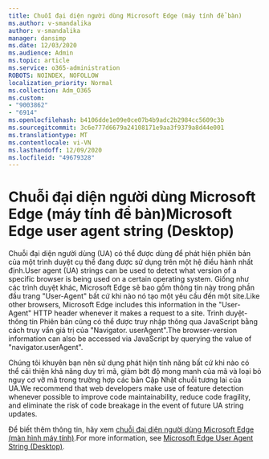 ```yaml
---
title: Chuỗi đại diện người dùng Microsoft Edge (máy tính để bàn)
ms.author: v-smandalika
author: v-smandalika
manager: dansimp
ms.date: 12/03/2020
ms.audience: Admin
ms.topic: article
ms.service: o365-administration
ROBOTS: NOINDEX, NOFOLLOW
localization_priority: Normal
ms.collection: Adm_O365
ms.custom:
- "9003862"
- "6914"
ms.openlocfilehash: b4106dde1e09e0ce07b4b9adc2b2984cc5609c3b
ms.sourcegitcommit: 3c6e777d6679a24108171e9aa3f9379a8d44e001
ms.translationtype: MT
ms.contentlocale: vi-VN
ms.lasthandoff: 12/09/2020
ms.locfileid: "49679328"
---
```

# <a name="microsoft-edge-user-agent-string-desktop"></a><span data-ttu-id="fcc11-102">Chuỗi đại diện người dùng Microsoft Edge (máy tính để bàn)</span><span class="sxs-lookup"><span data-stu-id="fcc11-102">Microsoft Edge user agent string (Desktop)</span></span>

<span data-ttu-id="fcc11-103">Chuỗi đại diện người dùng (UA) có thể được dùng để phát hiện phiên bản của một trình duyệt cụ thể đang được sử dụng trên một hệ điều hành nhất định.</span><span class="sxs-lookup"><span data-stu-id="fcc11-103">User agent (UA) strings can be used to detect what version of a specific browser is being used on a certain operating system.</span></span> <span data-ttu-id="fcc11-104">Giống như các trình duyệt khác, Microsoft Edge sẽ bao gồm thông tin này trong phần đầu trang "User-Agent" bất cứ khi nào nó tạo một yêu cầu đến một site.</span><span class="sxs-lookup"><span data-stu-id="fcc11-104">Like other browsers, Microsoft Edge includes this information in the "User-Agent" HTTP header whenever it makes a request to a site.</span></span> <span data-ttu-id="fcc11-105">Trình duyệt-thông tin Phiên bản cũng có thể được truy nhập thông qua JavaScript bằng cách truy vấn giá trị của "Navigator. userAgent".</span><span class="sxs-lookup"><span data-stu-id="fcc11-105">The browser-version information can also be accessed via JavaScript by querying the value of "navigator.userAgent".</span></span>

<span data-ttu-id="fcc11-106">Chúng tôi khuyên bạn nên sử dụng phát hiện tính năng bất cứ khi nào có thể cải thiện khả năng duy trì mã, giảm bớt độ mong manh của mã và loại bỏ nguy cơ vỡ mã trong trường hợp các bản Cập Nhật chuỗi tương lai của UA.</span><span class="sxs-lookup"><span data-stu-id="fcc11-106">We recommend that web developers make use of feature detection whenever possible to improve code maintainability, reduce code fragility, and eliminate the risk of code breakage in the event of future UA string updates.</span></span>

<span data-ttu-id="fcc11-107">Để biết thêm thông tin, hãy xem [chuỗi đại diện người dùng Microsoft Edge (màn hình máy tính)](https://docs.microsoft.com/microsoft-edge/web-platform/user-agent-string).</span><span class="sxs-lookup"><span data-stu-id="fcc11-107">For more information, see [Microsoft Edge User Agent String (Desktop)](https://docs.microsoft.com/microsoft-edge/web-platform/user-agent-string).</span></span>